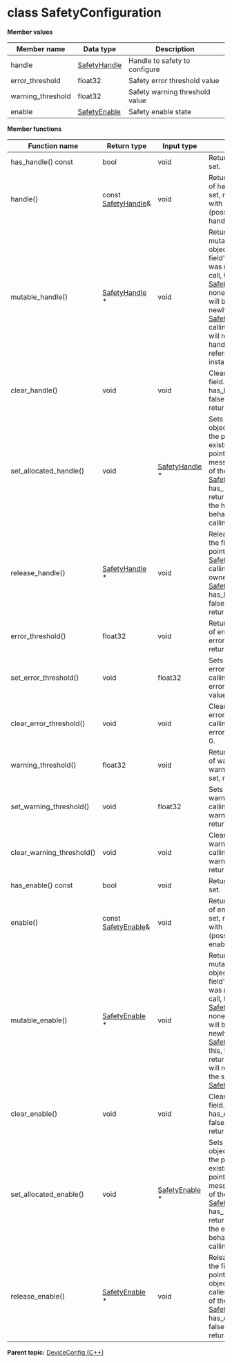 # class SafetyConfiguration

 **Member values** 

|Member name|Data type|Description|
|-----------|---------|-----------|
|handle| [SafetyHandle](../Common/SafetyHandle.md#)|Handle to safety to configure|
|error\_threshold|float32|Safety error threshold value|
|warning\_threshold|float32|Safety warning threshold value|
|enable| [SafetyEnable](SafetyEnable.md#)|Safety enable state|

 **Member functions** 

|Function name|Return type|Input type|Description|
|-------------|-----------|----------|-----------|
|has\_handle\(\) const|bool|void|Returns true if handle is set.|
|handle\(\)|const [SafetyHandle](../Common/SafetyHandle.md#)&|void|Returns the current value of handle. If handle is not set, returns a [SafetyHandle](../Common/SafetyHandle.md#) with none of its fields set \(possibly handle::default\_instance\(\)\).|
|mutable\_handle\(\)| [SafetyHandle](../Common/SafetyHandle.md#) \*|void|Returns a pointer to the mutable [SafetyHandle](../Common/SafetyHandle.md#) object that stores the field's value. If the field was not set prior to the call, then the returned [SafetyHandle](../Common/SafetyHandle.md#) will have none of its fields set \(i.e. it will be identical to a newly-allocated [SafetyHandle](../Common/SafetyHandle.md#)\). After calling this, has\_handle\(\) will return true and handle\(\) will return a reference to the same instance of [SafetyHandle](../Common/SafetyHandle.md#).|
|clear\_handle\(\)|void|void|Clears the value of the field. After calling this, has\_handle\(\) will return false and handle\(\) will return the default value.|
|set\_allocated\_handle\(\)|void| [SafetyHandle](../Common/SafetyHandle.md#) \*|Sets the [SafetyHandle](../Common/SafetyHandle.md#) object to the field and frees the previous field value if it exists. If the [SafetyHandle](../Common/SafetyHandle.md#) pointer is not NULL, the message takes ownership of the allocated [SafetyHandle](../Common/SafetyHandle.md#) object and has\_ [SafetyHandle](../Common/SafetyHandle.md#)\(\) will return true. Otherwise, if the handle is NULL, the behavior is the same as calling clear\_handle\(\).|
|release\_handle\(\)| [SafetyHandle](../Common/SafetyHandle.md#) \*|void|Releases the ownership of the field and returns the pointer of the [SafetyHandle](../Common/SafetyHandle.md#) object. After calling this, caller takes the ownership of the allocated [SafetyHandle](../Common/SafetyHandle.md#) object, has\_handle\(\) will return false, and handle\(\) will return the default value.|
|error\_threshold\(\)|float32|void|Returns the current value of error\_threshold. If the error\_threshold is not set, returns 0.|
|set\_error\_threshold\(\)|void|float32|Sets the value of error\_threshold. After calling this, error\_threshold\(\) will return value.|
|clear\_error\_threshold\(\)|void|void|Clears the value of error\_threshold. After calling this, error\_threshold\(\) will return 0.|
|warning\_threshold\(\)|float32|void|Returns the current value of warning\_threshold. If the warning\_threshold is not set, returns 0.|
|set\_warning\_threshold\(\)|void|float32|Sets the value of warning\_threshold. After calling this, warning\_threshold\(\) will return value.|
|clear\_warning\_threshold\(\)|void|void|Clears the value of warning\_threshold. After calling this, warning\_threshold\(\) will return 0.|
|has\_enable\(\) const|bool|void|Returns true if enable is set.|
|enable\(\)|const [SafetyEnable](SafetyEnable.md#)&|void|Returns the current value of enable. If enable is not set, returns a [SafetyEnable](SafetyEnable.md#) with none of its fields set \(possibly enable::default\_instance\(\)\).|
|mutable\_enable\(\)| [SafetyEnable](SafetyEnable.md#) \*|void|Returns a pointer to the mutable [SafetyEnable](SafetyEnable.md#) object that stores the field's value. If the field was not set prior to the call, then the returned [SafetyEnable](SafetyEnable.md#) will have none of its fields set \(i.e. it will be identical to a newly-allocated [SafetyEnable](SafetyEnable.md#)\). After calling this, has\_enable\(\) will return true and enable\(\) will return a reference to the same instance of [SafetyEnable](SafetyEnable.md#).|
|clear\_enable\(\)|void|void|Clears the value of the field. After calling this, has\_enable\(\) will return false and enable\(\) will return the default value.|
|set\_allocated\_enable\(\)|void| [SafetyEnable](SafetyEnable.md#) \*|Sets the [SafetyEnable](SafetyEnable.md#) object to the field and frees the previous field value if it exists. If the [SafetyEnable](SafetyEnable.md#) pointer is not NULL, the message takes ownership of the allocated [SafetyEnable](SafetyEnable.md#) object and has\_ [SafetyEnable](SafetyEnable.md#)\(\) will return true. Otherwise, if the enable is NULL, the behavior is the same as calling clear\_enable\(\).|
|release\_enable\(\)| [SafetyEnable](SafetyEnable.md#) \*|void|Releases the ownership of the field and returns the pointer of the [SafetyEnable](SafetyEnable.md#) object. After calling this, caller takes the ownership of the allocated [SafetyEnable](SafetyEnable.md#) object, has\_enable\(\) will return false, and enable\(\) will return the default value.|

**Parent topic:** [DeviceConfig \(C++\)](../../summary_pages/DeviceConfig.md)

